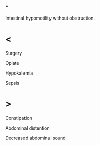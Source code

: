 # .

Intestinal hypomotility without obstruction.

# <

Surgery

Opiate

Hypokalemia

Sepsis

# >

Constipation

Abdominal distention

Decreased abdominal sound
